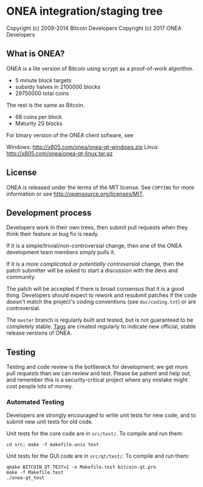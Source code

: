 ONEA integration/staging tree
================================

Copyright (c) 2009-2014 Bitcoin Developers
Copyright (c) 2017 ONEA Developers

What is ONEA?
----------------

ONEA is a lite version of Bitcoin using scrypt as a proof-of-work algorithm.
 - 5 minute block targets
 - subsidy halves in 2100000 blocks
 - 29750000 total coins

The rest is the same as Bitcoin.
 - 68 coins per block
 - Maturity 20 blocks

For binary version of the ONEA client sofware, see

Windows: http://x805.com/onea/onea-qt-windows.zip
Linux: http://x805.com/onea/onea-qt-linux.tar.gz

License
-------

ONEA is released under the terms of the MIT license. See `COPYING` for more
information or see http://opensource.org/licenses/MIT.

Development process
-------------------

Developers work in their own trees, then submit pull requests when they think
their feature or bug fix is ready.

If it is a simple/trivial/non-controversial change, then one of the ONEA
development team members simply pulls it.

If it is a *more complicated or potentially controversial* change, then the patch
submitter will be asked to start a discussion with the devs and community.

The patch will be accepted if there is broad consensus that it is a good thing.
Developers should expect to rework and resubmit patches if the code doesn't
match the project's coding conventions (see `doc/coding.txt`) or are
controversial.

The `master` branch is regularly built and tested, but is not guaranteed to be
completely stable. [Tags](https://github.com/onea-project/onea/tags) are created
regularly to indicate new official, stable release versions of ONEA.

Testing
-------

Testing and code review is the bottleneck for development; we get more pull
requests than we can review and test. Please be patient and help out, and
remember this is a security-critical project where any mistake might cost people
lots of money.

### Automated Testing

Developers are strongly encouraged to write unit tests for new code, and to
submit new unit tests for old code.

Unit tests for the core code are in `src/test/`. To compile and run them:

    cd src; make -f makefile.unix test

Unit tests for the GUI code are in `src/qt/test/`. To compile and run them:

    qmake BITCOIN_QT_TEST=1 -o Makefile.test bitcoin-qt.pro
    make -f Makefile.test
    ./onea-qt_test
